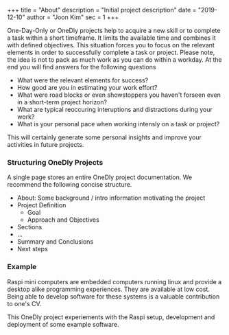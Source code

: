 +++
title = "About"
description = "Initial project description"
date = "2019-12-10"
author = "Joon Kim"
sec = 1
+++

One-Day-Only or OneDly projects help to acquire a new skill or to complete a task within a short timeframe. It limits the available time and combines it with defined objectives. This situation forces you to focus on the relevant elements in order to successfully complete a task or project. Please note, the idea is not to pack as much work as you can do within a workday. At the end you will find answers for the following questions 

* What were the relevant elements for success?
* How good are you in estimating your work effort?
* What were road blocks or even showstoppers you haven't forseen even in a short-term project horizon?
* What are typical reoccuring interuptions and distractions during your work?
* What is your personal pace when working intensly on a task or project?


This will certainly generate some personal insights and improve your activities in future projects. 

### Structuring OneDly Projects

A single page stores an entire OneDly project documentation. We recommend the following  concise structure.

* About: Some background / intro information motivating the project
* Project Definition
    * Goal
    * Approach and Objectives
* Sections
* ...
* Summary and Conclusions
* Next steps

### Example

Raspi mini computers are embedded computers running linux and provide a desktop alike programming experiences. They are available at low cost. Being able to develop software for these systems is a valuable contribution to one's CV.

This OneDly project experiements with the Raspi setup, development and deployment of some example software.




